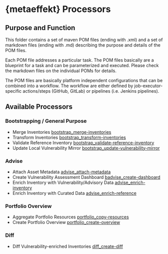 # {metaeffekt} Processors

## Purpose and Function

This folder contains a set of maven POM files (ending with .xml) and a set of markdown files (ending with .md) 
describing the purpose and details of the POM files. 

Each POM file addresses a particular task. The POM files basically are a blueprint for a task and can be parameterized
and executed. Please check the markdown files on the individual POMs for details.

The POM files are basically platform independent configurations that can be combined into a workflow. The workflow are
either defined by job-executor-specific actions/steps (GitHub, GitLab) or pipelines (i.e. Jenkins pipelines).

## Available Processors

### Bootstrapping / General Purpose

* Merge Inventories [bootstrap_merge-inventories](bootstrap_merge-inventories.md)
* Transform Inventories [bootstrap_transform-inventories](bootstrap_transform-inventories.md)
* Validate Reference Inventory [bootstrap_validate-reference-inventory](bootstrap_validate-reference-inventory.md)
* Update Local Vulnerability Mirror [bootstrap_update-vulnerability-mirror](bootstrap_update-update-mirror.md)

### Advise

* Attach Asset Metadata [advise_attach-metadata](advise_attach-metadata.md)
* Create Vulnerability Assessment Dashboard [badvise_create-dashboard](advise_create-dashboard.md)
* Enrich Inventory with Vulnerability/Advisory Data [advise_enrich-inventory](advise_enrich-inventory.md)
* Enrich Inventory with Curated Data [advise_enrich-reference](advise_enrich-reference.md)

### Portfolio Overview

* Aggregate Portfolio Resources [portfolio_copy-resources](portfolio_copy-resources.md)
* Create Portfolio Overview [portfolio_create-overview](portfolio_create-overview.md)

### Diff 

* Diff Vulnerability-enriched Inventories [diff_create-diff](diff_create-diff.md)
